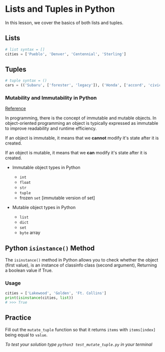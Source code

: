 # Lists and Tuples in Python

In this lesson, we cover the basics of both lists and tuples.

## Lists

```python
# list syntax = []
cities = ['Pueblo', 'Denver', 'Centennial', 'Sterling']
```

## Tuples

```python
# tuple syntax = ()
cars = (('Subaru', ['forester', 'legacy']), ('Honda', ['accord', 'civic']))
```

### Mutability and Immutability in Python

[Reference](https://medium.com/@meghamohan/mutable-and-immutable-side-of-python-c2145cf72747)

In programming, there is the concept of immutable and mutable objects. In object-oriented programming an object is typically expressed as immutable to improve readability and runtime efficiency.

If an object is immutable, it means that we **cannot** modify it's state after it is created.

If an object is mutable, it means that we **can** modify it's state after it is created.

- Immutable object types in Python
  - `int`
  - `float`
  - `str`
  - `tuple`
  - frozen `set` [immutable version of set]

- Mutable object types in Python
  - `list`
  - `dict`
  - `set`
  - `byte` array

## Python `isinstance()` Method

The `isinstance()` method in Python allows you to check whether the object (first value), is an instance of classinfo class (second argument), Returning a boolean value if True.

### Usage

```python
cities = ['Lakewood', 'Golden', 'Ft. Collins']
print(isinstance(cities, list))
# >>> True
```

## Practice

Fill out the `mutate_tuple` function so that it returns `items` with `items[index]` being equal to `value`.

*To test your solution type `python3 test_mutate_tuple.py` in your terminal*
